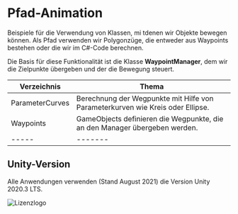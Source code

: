 # Pfad-Animation
Beispiele für die Verwendung von Klassen, mi tdenen wir Objekte bewegen können.
Als Pfad verwenden wir Polygonzüge, die entweder aus Waypoints bestehen oder
die wir im C#-Code berechnen.

Die Basis für diese Funktionalität ist die Klasse **WaypointManager**,
dem wir die Zielpunkte übergeben und der die Bewegung steuert.


| Verzeichnis | Thema |
| ---- | --------------- |
| ParameterCurves | Berechnung der Wegpunkte mit Hilfe von Parameterkurven wie Kreis oder Ellipse. |
| Waypoints | GameObjects definieren die Wegpunkte, die an den Manager übergeben werden.|
| ----- | ------- |


## Unity-Version
Alle Anwendungen verwenden (Stand August 2021) die Version Unity 2020.3 LTS.


![Lizenzlogo](https://licensebuttons.net/l/by-nc-sa/3.0/de/88x31.png)


